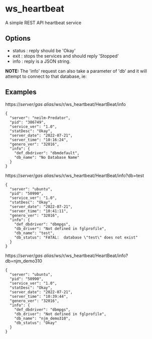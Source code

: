 
# ws_heartbeat

A simple REST API heartbeat service

## Options

* status : reply should be 'Okay'
* exit   : stops the services and should reply 'Stopped'
* info   : reply is a JSON string.

**NOTE:** The 'info' request can also take a parameter of 'db' and it will attempt to connect to that database, ie:

## Examples

https://_server_/_gas alias_/ws/r/ws_heartbeat/HeartBeat/info
```
{
  "server": "neilm-Predator",
  "pid": "386749",
  "service_ver": "1.0",
  "statDesc": "Okay",
  "server_date": "2022-07-21",
  "server_time": "10:16:24",
  "genero_ver": "32016",
  "info": {
    "def_dbdriver": "dbmdefault",
    "db_name": "No Database Name"
  }
}
```


https://_server_/_gas alias_/ws/r/ws_heartbeat/HeartBeat/info?db=test
```
{
  "server": "ubuntu",
  "pid": "50990",
  "service_ver": "1.0",
  "statDesc": "Okay",
  "server_date": "2022-07-21",
  "server_time": "10:41:11",
  "genero_ver": "32016",
  "info": {
    "def_dbdriver": "dbmpgs",
    "db_driver": "Not defined in fglprofile",
    "db_name": "test",
    "db_status": "FATAL:  database \"test\" does not exist"
  }
}
```


https://_server_/_gas alias_/ws/r/ws_heartbeat/HeartBeat/info?db=njm_demo310
```
{
  "server": "ubuntu",
  "pid": "50990",
  "service_ver": "1.0",
  "statDesc": "Okay",
  "server_date": "2022-07-21",
  "server_time": "10:39:44",
  "genero_ver": "32016",
  "info": {
    "def_dbdriver": "dbmpgs",
    "db_driver": "Not defined in fglprofile",
    "db_name": "njm_demo310",
    "db_status": "Okay"
  }
}
```
